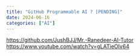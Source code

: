 ```yaml
---
title: "GitHub Programmable AI ? [PENDING]"
date: 2024-06-16
categories: ["AI"]
---
```



https://github.com/JushBJJ/Mr.-Ranedeer-AI-Tutor
https://www.youtube.com/watch?v=gLATieOIv64